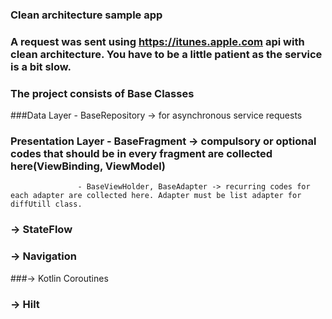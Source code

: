### Clean architecture sample app 

### A request was sent using https://itunes.apple.com api with clean architecture. You have to be a little patient as the service is a bit slow.

### The project consists of Base Classes

###Data Layer - BaseRepository -> for asynchronous service requests
### Presentation Layer - BaseFragment -> compulsory or optional codes that should be in every fragment are collected here(ViewBinding, ViewModel) 
                   - BaseViewHolder, BaseAdapter -> recurring codes for each adapter are collected here. Adapter must be list adapter for diffUtill class.
                   
### -> StateFlow
### -> Navigation
###-> Kotlin Coroutines
### -> Hilt

